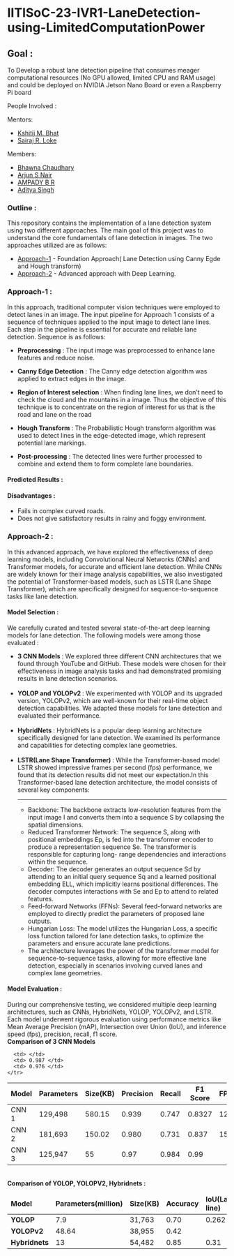 # IITISoC-23-IVR1-LaneDetection-using-LimitedComputationPower
## Goal :
To Develop a robust lane detection pipeline that consumes meager computational resources (No GPU allowed, limited CPU and RAM usage) and could be deployed on NVIDIA Jetson Nano Board or even a Raspberry Pi board

People Involved :


Mentors:
- [Kshitij M. Bhat](https://github.com/KshitijBhat) 
- [Sairaj R. Loke](https://github.com/SairajLoke)

Members:
<br>
- [Bhawna Chaudhary](https://github.com/WebWizard104)
- [Arjun S Nair](https://github.com/arjun-593)
- [AMPADY B R](https://github.com/ampady06)
- [Aditya Singh](https://github.com/AdityaSingh1199)

### Outline :
This repository contains the implementation of a lane detection system using two different approaches. The main goal of this project was to understand the core fundamentals of lane detection in images. The two approaches utilized are as follows:
<br>
- [Approach-1](https://github.com/IVDC-Club-IIT-Indore/IITISoC-23-IVR1-LaneDetection-using-LimitedComputationPower/blob/main/NonDL_Lane_Detection.ipynb) - Foundation Approach( Lane Detection using Canny Egde and Hough transform)
- [Approach-2](https://github.com/IVDC-Club-IIT-Indore/IITISoC-23-IVR1-LaneDetection-using-LimitedComputationPower/tree/main/Lane_detection_using_DL) - Advanced approach with Deep Learning.

### Approach-1 :
In this approach, traditional computer vision techniques were employed to detect lanes in an image. The input pipeline for Approach 1 consists of a sequence of techniques applied to the input image to detect lane lines. Each step in the pipeline is essential for accurate and reliable lane detection. Sequence is as follows:

- **Preprocessing** : The input image was preprocessed to enhance lane features and reduce noise.
- **Canny Edge Detection** : The Canny edge detection algorithm was applied to extract edges in the image.
- **Region of Interest selection** : When finding lane lines, we don’t need to check the cloud and the
                                     mountains in a image. Thus the objective of this technique is to concentrate on the 
                                     region of interest for us that is the road and lane on the road

- **Hough Transform** : The Probabilistic Hough transform algorithm was used to detect lines in the edge-detected image, 
                        which represent potential lane markings.
- **Post-processing** : The detected lines were further processed to combine and extend them to form complete lane 
                        boundaries.
#### Predicted Results :



#### Disadvantages :
- Fails in complex curved roads.
- Does not give satisfactory results in rainy and foggy environment.


### Approach-2 :
In this advanced approach, we have explored the effectiveness of deep learning models, including Convolutional Neural Networks (CNNs) and Transformer models, for accurate and efficient lane detection. While CNNs are widely known for their image analysis capabilities, we also investigated the potential of Transformer-based models, such as LSTR (Lane Shape Transformer), which are specifically designed for sequence-to-sequence tasks like lane detection.

#### Model Selection : 
We carefully curated and tested several state-of-the-art deep learning models for lane detection. The following models were among those evaluated :
<br>
<ul>
<li> <strong>3 CNN Models </strong> : We explored three different CNN architectures that we found through YouTube and GitHub. These models were chosen for their effectiveness in image analysis tasks and had demonstrated promising results in lane detection scenarios. </li>
<br>
  
<li> <strong>YOLOP and YOLOPv2 </strong> : We experimented with YOLOP and its upgraded version, YOLOPv2, which are well-known for their real-time object detection capabilities. We adapted these models for lane detection and evaluated their performance.</li>
<br>
<li> <strong> HybridNets </strong> : HybridNets is a popular deep learning architecture specifically designed for lane detection. We examined its performance and capabilities for detecting complex lane geometries.</li>
<br>
<li> <strong>LSTR(Lane Shape Transformer) </strong> : While the Transformer-based model LSTR showed impressive frames per second (fps) performance, we found that its detection results did not meet our expectation.In this Transformer-based lane detection architecture, the model consists of several key components:
  <hr>
  <ul>
   <li> Backbone: The backbone extracts low-resolution features from the input image I and converts them into a sequence S by collapsing the spatial dimensions. 
   </li>

  <li> Reduced Transformer Network: The sequence S, along with positional embeddings Ep, is fed into the transformer encoder to produce a representation sequence Se. The transformer is responsible for capturing long- 
    range  dependencies and interactions within the sequence.</li>

  <li> Decoder: The decoder generates an output sequence Sd by attending to an initial query sequence Sq and a learned positional embedding ELL, which implicitly learns positional differences. The decoder computes 
    interactions with Se and Ep to attend to related features. </li>

  <li> Feed-forward Networks (FFNs): Several feed-forward networks are employed to directly predict the parameters of proposed lane outputs. </li>

  <li> Hungarian Loss: The model utilizes the Hungarian Loss, a specific loss function tailored for lane detection tasks, to optimize the parameters and ensure accurate lane predictions. </li>

 <li> The architecture leverages the power of the transformer model for sequence-to-sequence tasks, allowing for more effective lane detection, especially in scenarios involving curved lanes and complex lane geometries.
 </li>
 </ul>
 </li>
  </ul>

#### Model Evaluation :
During our comprehensive testing, we considered multiple deep learning architectures, such as CNNs, HybridNets, YOLOP, YOLOPv2, and LSTR. Each model underwent rigorous evaluation using performance metrics like Mean Average Precision (mAP), Intersection over Union (IoU), and inference speed (fps), precision, recall, f1 score.
<br>
**Comparison of 3 CNN Models**
<table align = "center">
  <thead>
    <tr>
      <th>Model</th>
      <th>Parameters</th>
      <th>Size(KB)</th>
      <th>Precision</th>
      <th>Recall</th>
      <th>F1 Score</th>
      <th>FPS</th>
      <th>Dice coefficient</th>
      <th>IoU</th>
    </tr>
  </thead>
  <tbody>
    <tr>
      <td>CNN 1</td>
      <td> 129,498 </td>
      <td> 580.15 </td>
      <td> 0.939 </td>
      <td> 0.747 </td>
      <td> 0.8327 </td>
      <td> 12 </td>
      <td> 0.8327 </td>
      <td> 0.72</td>
    </tr>
    <tr>
      <td> CNN 2  </td>
      <td> 181,693 </td>
      <td> 150.02 </td>
      <td> 0.980 </td>
      <td> 0.731  </td>
      <td> 0.837 </td>
      <td> 15 </td>
      <td> 0.837 </td>
      <td> 0.72 </td>
    </tr>
    <tr>
      <td> CNN 3 </td>
      <td> 125,947 </td>
      <td> 55 </td>
      <td> 0.97 </td>
      <td> 0.984 </td>
      <td> 0.99 </td>
      
      <td> </td>
      <td> 0.987 </td>
      <td> 0.976 </td>
    </tr>
  </tbody>
</table>
<br>
<strong> Comparison of YOLOP, YOLOPV2, Hybridnets : </strong>
<table align="center">
  <thead>
    <tr>
      <td> <strong> Model </strong> </td>
      <td> <strong> Parameters(million) </strong> </td>
      <td> <strong> Size(KB) </strong> </td>
      <td> <strong> Accuracy </strong></td>
      <td> <strong> IoU(Lane line) </strong> </td>
      <td> <strong> IoU(Drivable area) </strong> </td>
      <td> <strong> FPS </strong> </td>
    </tr>
  </thead>
  <tbody>
    <tr>
      <td> <strong> YOLOP </strong> </td>
      <td> 7.9 </td>
      <td> 31,763 </td>
      <td> 0.70 </td>
      <td> 0.262</td>
      <td> 0.91 </td>
      <td> 10 </td>
    </tr>
    <tr>
      <td> <strong> YOLOPv2 </strong></td>
      <td> 48.64 </td>
      <td> 38,955 </td>
      <td> 0.42 </td>
    </tr>
    <tr>
      <td> <strong> Hybridnets </strong></td>
      <td> 13 </td>
      <td> 54,482 </td>
      <td> 0.85 </td>
      <td> 0.31</td>
      <td> 0.95 </td>
      <td> 12 </td>
    </tr>
  </tbody>
</table>
